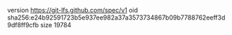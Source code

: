 version https://git-lfs.github.com/spec/v1
oid sha256:e24b92591723b5e937ee982a37a3573734867b09b7788762eeff3d9df8ff9cfb
size 19784
